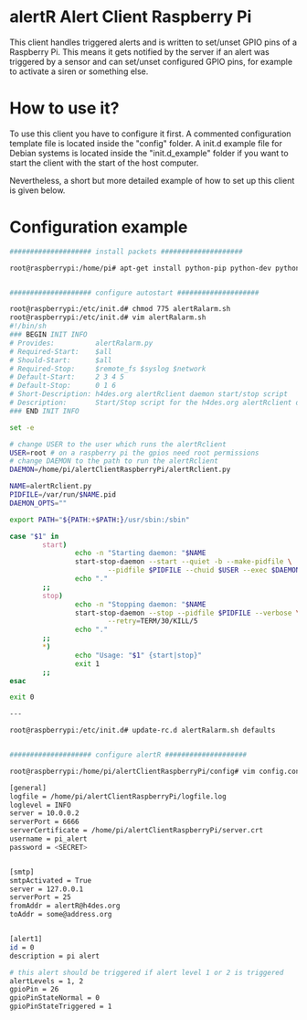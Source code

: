 alertR Alert Client Raspberry Pi
======

This client handles triggered alerts and is written to set/unset GPIO pins of a Raspberry Pi. This means it gets notified by the server if an alert was triggered by a sensor and can set/unset configured GPIO pins, for example to activate a siren or something else.


How to use it?
======

To use this client you have to configure it first. A commented configuration template file is located inside the "config" folder. A init.d example file for Debian systems is located inside the "init.d_example" folder if you want to start the client with the start of the host computer.

Nevertheless, a short but more detailed example of how to set up this client is given below.


Configuration example
======

```bash
#################### install packets ####################

root@raspberrypi:/home/pi# apt-get install python-pip python-dev python-rpi.gpio


#################### configure autostart ####################

root@raspberrypi:/etc/init.d# chmod 775 alertRalarm.sh 
root@raspberrypi:/etc/init.d# vim alertRalarm.sh 
#!/bin/sh
### BEGIN INIT INFO
# Provides:          alertRalarm.py
# Required-Start:    $all
# Should-Start:      $all
# Required-Stop:     $remote_fs $syslog $network
# Default-Start:     2 3 4 5
# Default-Stop:      0 1 6
# Short-Description: h4des.org alertRclient daemon start/stop script
# Description:       Start/Stop script for the h4des.org alertRclient daemon
### END INIT INFO

set -e

# change USER to the user which runs the alertRclient
USER=root # on a raspberry pi the gpios need root permissions
# change DAEMON to the path to run the alertRclient
DAEMON=/home/pi/alertClientRaspberryPi/alertRclient.py

NAME=alertRclient.py
PIDFILE=/var/run/$NAME.pid
DAEMON_OPTS=""

export PATH="${PATH:+$PATH:}/usr/sbin:/sbin"

case "$1" in
        start)
                echo -n "Starting daemon: "$NAME
                start-stop-daemon --start --quiet -b --make-pidfile \
                        --pidfile $PIDFILE --chuid $USER --exec $DAEMON -- $DAEMON_OPTS
                echo "."
        ;;
        stop)
                echo -n "Stopping daemon: "$NAME
                start-stop-daemon --stop --pidfile $PIDFILE --verbose \
                        --retry=TERM/30/KILL/5
                echo "."
        ;;
        *)
                echo "Usage: "$1" {start|stop}"
                exit 1
        ;;
esac

exit 0

---

root@raspberrypi:/etc/init.d# update-rc.d alertRalarm.sh defaults


#################### configure alertR ####################

root@raspberrypi:/home/pi/alertClientRaspberryPi/config# vim config.conf

[general]
logfile = /home/pi/alertClientRaspberryPi/logfile.log
loglevel = INFO
server = 10.0.0.2
serverPort = 6666
serverCertificate = /home/pi/alertClientRaspberryPi/server.crt
username = pi_alert
password = <SECRET>


[smtp]
smtpActivated = True
server = 127.0.0.1
serverPort = 25
fromAddr = alertR@h4des.org
toAddr = some@address.org


[alert1]
id = 0
description = pi alert

# this alert should be triggered if alert level 1 or 2 is triggered
alertLevels = 1, 2
gpioPin = 26
gpioPinStateNormal = 0
gpioPinStateTriggered = 1
```